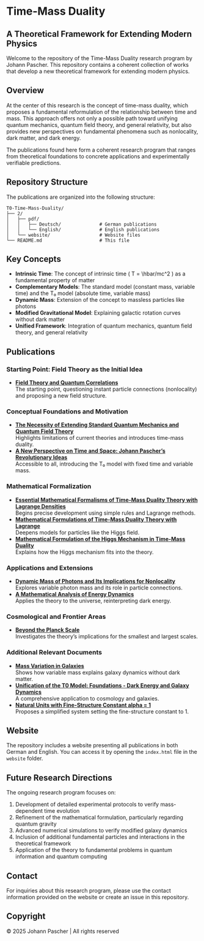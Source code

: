 # Time-Mass Duality

## A Theoretical Framework for Extending Modern Physics

Welcome to the repository of the Time-Mass Duality research program by Johann Pascher. This repository contains a coherent collection of works that develop a new theoretical framework for extending modern physics.

## Overview

At the center of this research is the concept of time-mass duality, which proposes a fundamental reformulation of the relationship between time and mass. This approach offers not only a possible path toward unifying quantum mechanics, quantum field theory, and general relativity, but also provides new perspectives on fundamental phenomena such as nonlocality, dark matter, and dark energy.

The publications found here form a coherent research program that ranges from theoretical foundations to concrete applications and experimentally verifiable predictions.

## Repository Structure

The publications are organized into the following structure:

```
T0-Time-Mass-Duality/
├── 2/
│   ├── pdf/
│   │   ├── Deutsch/              # German publications
│   │   └── English/              # English publications
│   └── website/                  # Website files
└── README.md                     # This file
```

## Key Concepts

- **Intrinsic Time**: The concept of intrinsic time \( T = \hbar/mc^2 \) as a fundamental property of matter
- **Complementary Models**: The standard model (constant mass, variable time) and the T₀ model (absolute time, variable mass)
- **Dynamic Mass**: Extension of the concept to massless particles like photons
- **Modified Gravitational Model**: Explaining galactic rotation curves without dark matter
- **Unified Framework**: Integration of quantum mechanics, quantum field theory, and general relativity

## Publications

### Starting Point: Field Theory as the Initial Idea

- **[Field Theory and Quantum Correlations](https://github.com/jpascher/T0-Time-Mass-Duality/tree/main/2/pdf/English/Feldtheorie%20und%20Quantenkorrelationen_en.pdf)**  
  The starting point, questioning instant particle connections (nonlocality) and proposing a new field structure.

### Conceptual Foundations and Motivation

- **[The Necessity of Extending Standard Quantum Mechanics and Quantum Field Theory](https://github.com/jpascher/T0-Time-Mass-Duality/tree/main/2/pdf/English/Die%20Notwendigkeit%20einer%20Erweiterung%20der%20Standard-Quantenmechanik%20und%20Quantenfeldtheorie_en.pdf)**  
  Highlights limitations of current theories and introduces time-mass duality.
- **[A New Perspective on Time and Space: Johann Pascher’s Revolutionary Ideas](https://github.com/jpascher/T0-Time-Mass-Duality/tree/main/2/pdf/English/Eine%20neue%20Perspektive%20auf%20Zeit%20und%20Raum%20Johann%20Paschers%20revolutionäre%20Ideen_en.pdf)**  
  Accessible to all, introducing the T₀ model with fixed time and variable mass.

### Mathematical Formalization

- **[Essential Mathematical Formalisms of Time-Mass Duality Theory with Lagrange Densities](https://github.com/jpascher/T0-Time-Mass-Duality/tree/main/2/pdf/English/Wesentliche%20mathematische%20Formalismen%20der%20Zeit-Masse-Dualitätstheorie%20mit%20Lagrange-Dichten_en.pdf)**  
  Begins precise development using simple rules and Lagrange methods.
- **[Mathematical Formulations of Time-Mass Duality Theory with Lagrange](https://github.com/jpascher/T0-Time-Mass-Duality/tree/main/2/pdf/English/Mathematische%20Formulierungen%20der%20Zeit-Masse-Dualitätstheorie%20mit%20Lagrange_en.pdf)**  
  Deepens models for particles like the Higgs field.
- **[Mathematical Formulation of the Higgs Mechanism in Time-Mass Duality](https://github.com/jpascher/T0-Time-Mass-Duality/tree/main/2/pdf/English/Mathematische%20Formulierung%20des%20Higgs-Mechanismus%20in%20der%20Zeit-Masse-Dualität_en.pdf)**  
  Explains how the Higgs mechanism fits into the theory.

### Applications and Extensions

- **[Dynamic Mass of Photons and Its Implications for Nonlocality](https://github.com/jpascher/T0-Time-Mass-Duality/tree/main/2/pdf/English/Dynamische%20Masse%20von%20Photonen%20und%20ihre%20Implikationen%20für%20Nichtlokalität_en.pdf)**  
  Explores variable photon mass and its role in particle connections.
- **[A Mathematical Analysis of Energy Dynamics](https://github.com/jpascher/T0-Time-Mass-Duality/tree/main/2/pdf/English/Eine%20mathematische%20Analyse%20der%20Energiedynamik_en.pdf)**  
  Applies the theory to the universe, reinterpreting dark energy.

### Cosmological and Frontier Areas

- **[Beyond the Planck Scale](https://github.com/jpascher/T0-Time-Mass-Duality/tree/main/2/pdf/English/Jenseits%20der%20Planck-Skala_en.pdf)**  
  Investigates the theory’s implications for the smallest and largest scales.

### Additional Relevant Documents

- **[Mass Variation in Galaxies](https://github.com/jpascher/T0-Time-Mass-Duality/tree/main/2/pdf/English/Massenvariation%20in%20Galaxien_en.pdf)**  
  Shows how variable mass explains galaxy dynamics without dark matter.
- **[Unification of the T0 Model: Foundations - Dark Energy and Galaxy Dynamics](https://github.com/jpascher/T0-Time-Mass-Duality/tree/main/2/pdf/English/Vereinheitlichung%20des%20T0-Modells%20Grundlagen%20-%20Dunkle%20Energie%20und%20Galaxiendynamik_en.pdf)**  
  A comprehensive application to cosmology and galaxies.
- **[Natural Units with Fine-Structure Constant alpha = 1](https://github.com/jpascher/T0-Time-Mass-Duality/tree/main/2/pdf/English/Natürliche%20Einheiten%20mit%20Feinstrukturkonstante%20alpha%20=%201_en.pdf)**  
  Proposes a simplified system setting the fine-structure constant to 1.

## Website

The repository includes a website presenting all publications in both German and English. You can access it by opening the `index.html` file in the `website` folder.

## Future Research Directions

The ongoing research program focuses on:

1. Development of detailed experimental protocols to verify mass-dependent time evolution
2. Refinement of the mathematical formulation, particularly regarding quantum gravity
3. Advanced numerical simulations to verify modified galaxy dynamics
4. Inclusion of additional fundamental particles and interactions in the theoretical framework
5. Application of the theory to fundamental problems in quantum information and quantum computing

## Contact

For inquiries about this research program, please use the contact information provided on the website or create an issue in this repository.

## Copyright

© 2025 Johann Pascher | All rights reserved